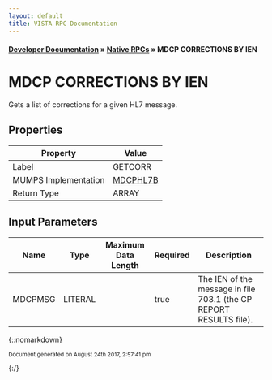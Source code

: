 ```yaml
---
layout: default
title: VISTA RPC Documentation
---
```


#### [Developer Documentation](../index) &#187; [Native RPCs](TableOfContents) &#187; MDCP CORRECTIONS BY IEN<br/>
# MDCP CORRECTIONS BY IEN

Gets a list of corrections for a given HL7 message.

## Properties

Property | Value
--- | ---
Label | GETCORR
MUMPS Implementation | [MDCPHL7B](http://code.osehra.org/dox/Routine_MDCPHL7B_source.html)
Return Type | ARRAY


## Input Parameters

Name | Type | Maximum Data Length | Required | Description
--- | --- | --- | --- | ---
MDCPMSG | LITERAL |  | true | The IEN of the message in file 703.1 (the CP REPORT RESULTS file).



{::nomarkdown} <br/><p style="font-size: 11px">Document generated on August 24th 2017, 2:57:41 pm</p>{:/}